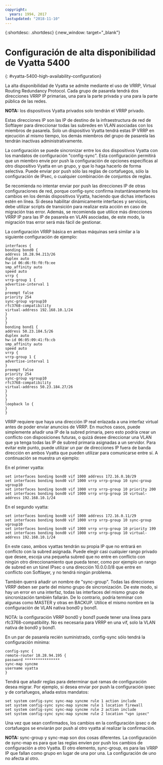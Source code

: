 ```yaml
---
copyright:
  years: 1994, 2017
lastupdated: "2018-11-10"
---
```


{:shortdesc: .shortdesc}
{:new_window: target="_blank"}

# Configuración de alta disponibilidad de Vyatta 5400
{: #vyatta-5400-high-availability-configuration}

La alta disponibilidad de Vyatta se admite mediante el uso de VRRP, Virtual Routing Redundancy Protocol. Cada grupo de pasarela tendrá dos direcciones VRRP IP primarias, una para la parte privada y una para la parte pública de las redes. 

**NOTA:** los dispositivos Vyatta privados solo tendrán el VRRP privado. 

Estas direcciones IP son las IP de destino de la infraestructura de red de Softlayer para direccionar todas las subredes en VLAN asociadas con los miembros de pasarela. Solo un dispositivo Vyatta tendrá estas IP VRRP en ejecución al mismo tiempo, los demás miembros del grupo de pasarela las tendrán inactivas administrativamente.

La configuración se puede sincronizar entre los dos dispositivos Vyatta con los mandatos de configuración "config-sync". Esta configuración permitirá que un miembro envíe por push la configuración de opciones específicas al otro dispositivo Vyatta en un grupo, y que lo haga hacerlo de forma selectiva. Puede enviar por push sólo las reglas de cortafuegos, sólo la configuración de IPsec, o cualquier combinación de conjuntos de reglas. 

Se recomienda no intentar enviar por push las direcciones IP de otras configuraciones de red, porque config-sync confirma instantáneamente los cambios en los demás dispositivos Vyatta, haciendo que dichas interfaces estén en línea. Si desea habilitar dinámicamente interfaces y servicios, debe utilizar scripts de transición para realizar esta acción en caso de migración tras error. Además, se recomienda que utilice más direcciones VRRP IP para las IP de pasarela en VLAN asociadas, de este modo, la migración tras error será más fácil de gestionar.

La configuración VRRP básica en ambas máquinas será similar a la siguiente configuración de ejemplo:

    interfaces {
    bonding bond0 {
    address 10.28.94.213/26
    duplex auto
    hw-id 06:d6:f8:f0:fb:ee
    smp_affinity auto
    speed auto
    vrrp {
    vrrp-group 1 {
    advertise-interval 1
    }
    preempt false
    priority 254
    sync-group vgroup10
    rfc3768-compatibility
    virtual-address 192.168.10.1/24
    }
    }
    }
    bonding bond1 {
    address 50.23.184.5/26
    duplex auto
    hw-id 06:05:09:41:fb:cb
    smp_affinity auto
    speed auto
    vrrp {
    vrrp-group 1 {
    advertise-interval 1
    }
    preempt false
    priority 254
    sync-group vgroup10
    rfc3768-compatibility
    virtual-address 50.23.184.27/26
    }
    }
    }
    loopback lo {
    }
    }

VRRP requiere que haya una dirección IP real enlazada a una interfaz virtual antes de poder enviar anuncios de VRRP. En muchos casos, puede simplemente añadir una IP de la subred primaria, pero esto podría crear un conflicto con disposiciones futuras, o quizá desee direccionar una VLAN que ya tenga todas las IP de subred primaria asignadas a un servidor. Para evitar este punto, puede utilizar un par de direcciones IP fuera de banda dirección en ambos Vyatta que pueden utilizar para comunicarse entre sí. A continuación se muestra un ejemplo:

En el primer vyatta:

    set interfaces bonding bond0 vif 1000 address 172.16.0.10/29
    set interfaces bonding bond0 vif 1000 vrrp vrrp-group 10 sync-group vgroup10
    set interfaces bonding bond0 vif 1000 vrrp vrrp-group 10 priority 200
    set interfaces bonding bond0 vif 1000 vrrp vrrp-group 10 virtual-address 192.168.10.1/24

En el segundo vyatta:

    set interfaces bonding bond0 vif 1000 address 172.16.0.11/29
    set interfaces bonding bond0 vif 1000 vrrp vrrp-group 10 sync-group vgroup10
    set interfaces bonding bond0 vif 1000 vrrp vrrp-group 10 priority 199
    set interfaces bonding bond0 vif 1000 vrrp vrrp-group 10 virtual-address 192.168.10.1/24

En este caso, ambos vyattas tendrán su propia IP que no entrará en conflicto con la subred asignada. Puede elegir casi cualquier rango privado que desee, escoja una pequeña subred que no entre en conflicto con ningún otro direccionamiento que pueda tener, como por ejemplo un rango de subred en un túnel IPsec o una dirección 10.0.0.0/8 que entre en conflicto con Softlayer, y no tendrá ningún problema.

También querrá añadir un nombre de "sync-group". Todas las direcciones VRRP deben ser parte del mismo grupo de sincronización. De este modo, si hay un error en una interfaz, todas las interfaces del mismo grupo de sincronización también fallarán. De lo contrario, podría terminar con algunas como MASTER y otras en BACKUP. Utilice el mismo nombre en la configuración de VLAN nativa bond0 y bond1.

NOTA: la configuración VRRP bond0 y bond1 puede tener una línea para rfc3768-compatibility. No es necesaria para VRRP en una vif, solo la VLAN nativa de bond0 y bond1.

En un par de pasarela recién suministrado, config-sync sólo tendrá la configuración mínima:


    config-sync {
    remote-router 10.28.94.195 {
    password ****************
    sync-map syncme
    username vyatta
    }

Tendrá que añadir reglas para determinar qué ramas de configuración desea migrar. Por ejemplo, si desea enviar por push la configuración ipsec y de cortafuegos, añada estos mandatos:


    set system config-sync sync-map syncme rule 1 action include
    set system config-sync sync-map syncme rule 1 location firewall
    set system config-sync sync-map syncme rule 2 action include
    set system config-sync sync-map syncme rule 2 location "vpn ipsec"

Una vez que sean confirmados, los cambios en la configuración ipsec o de cortafuegos se enviarán por push al otro vyatta al realizar la confirmación.

**NOTA:** sync-group y sync-map son dos cosas diferentes. La configuración de sync-map es para que las reglas envíen por push los cambios de configuración a otro Vyatta. El otro elemento, sync-group, es para las VRRP IP que fallan como grupo en lugar de una por una. La configuración de uno no afecta al otro.
